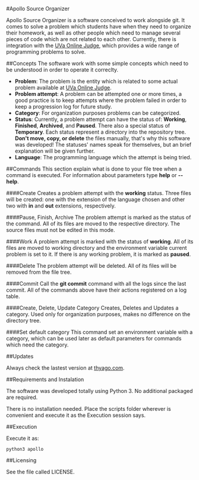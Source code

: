 #Apollo Source Organizer

Apollo Source Organizer is a software conceived to work alongside git. It comes
to solve a problem which students have when they need to organize their homework,
as well as other people which need to manage several pieces of code which are
not related to each other. Currently, there is integration with the
[UVa Online Judge](https://uva.onlinejudge.org), which provides a wide range of programming
problems to solve.

##Concepts
The software work with some simple concepts which need to be understood in order
to operate it correclty.

- **Problem**: The problem is the entity which is related to some actual problem
available at [UVa Online Judge](https://uva.onlinejudge.org).
- **Problem attempt**: A problem can be attempted one or more times, a good practice
is to keep attempts where the problem failed in order to keep a progression log
for future study.
- **Category**: For organization purposes problems can be categorized.
- **Status**: Currently, a problem attempt can have the status of: **Working**,
**Finished**, **Archived**, and **Paused**. There also a special status of
**Temporary**. Each status represent a directory into the repository tree. **Don't
move, copy, or delete** the files manually, that's why this software was developed!
The statuses' names speak for themselves, but an brief explanation will be given
further.
- **Language**: The programming language which the attempt is being tried.

##Commands
This section explain what is done to your file tree when a command is executed.
For information about parameters type **help** or **<command> --help**.

####Create
Creates a problem attempt with the **working** status. Three files will be created:
one with the extension of the language chosen and other two with **in** and **out**
extensions, respectively.

####Pause, Finish, Archive
The problem attempt is marked as the status of the command. All of its files are
moved to the respective directory. The source files must not be edited in this mode.

####Work
A problem attempt is marked with the status of **working**. All of its files are
moved to working directory and the environment variable current problem is set
to it. If there is any working problem, it is marked as **paused**.

####Delete
The problem attempt will be deleted. All of its files will be removed from the
file tree.

####Commit
Call the **git commit** command with all the logs since the last commit. All of
the commands above have their actions registered on a log table.

####Create, Delete, Update Category
Creates, Deletes and Updates a category. Used only for organization purposes, makes
no difference on the directory tree.

####Set default category
This command set an environment variable with a category, which can be used later
as default parameters for commands which need the category.

##Updates

Always check the lastest version at [thyago.com](https://www.thyago.com).

##Requirements and Instalation

The software was developed totally using Python 3. No additional packaged are
required.

There is no installation needed. Place the scripts folder wherever is convenient
and execute it as the Execution session says.

##Execution

Execute it as:

    python3 apollo

##Licensing

See the file called LICENSE.

